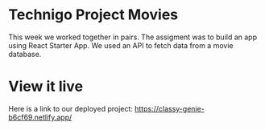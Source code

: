 # Technigo Project Movies

This week we worked together in pairs. The assigment was to build an app using React Starter App. We used an API to fetch data from a movie database. 


# View it live

Here is a link to our deployed project: https://classy-genie-b6cf69.netlify.app/
